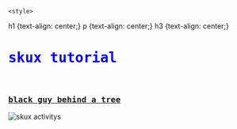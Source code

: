 <html>

  <head>

    <style>
h1 {text-align: center;}
p {text-align: center;}
h3 {text-align: center;}

</style>  

</head>

<body>
 
<h1 style="font-family:cursive,monospace;color:Blue;">skux tutorial</h1>
<br>
<h3 style="font-family:cursive,monospace;"><a href="https://skuxdlx.github.io/edwinnsphinxcat/"> black guy behind a tree </a></h3>


<img src="https://www.valleyprofile.co.nz/wp-content/uploads/2022/05/P1-VALLEY-PROFILE-Martina-Dairy-Ram-raid-WEB.jpg" alt="skux activitys">

</body>

</html>
